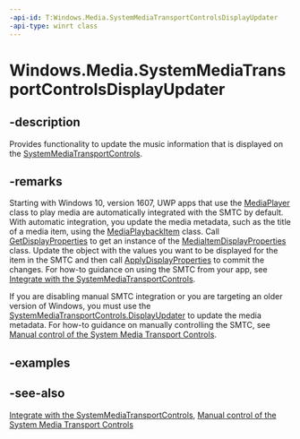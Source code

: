 ```yaml
---
-api-id: T:Windows.Media.SystemMediaTransportControlsDisplayUpdater
-api-type: winrt class
---
```


<!-- Class syntax.
public class SystemMediaTransportControlsDisplayUpdater : Windows.Media.ISystemMediaTransportControlsDisplayUpdater
-->

# Windows.Media.SystemMediaTransportControlsDisplayUpdater

## -description
Provides functionality to update the music information that is displayed on the [SystemMediaTransportControls](systemmediatransportcontrols.md).

## -remarks
Starting with Windows 10, version 1607, UWP apps that use the [MediaPlayer](../windows.media.playback/mediaplayer.md) class to play media are automatically integrated with the SMTC by default. With automatic integration, you update the media metadata, such as the title of a media item, using the [MediaPlaybackItem](../windows.media.playback/mediaplaybackitem.md) class. Call [GetDisplayProperties](../windows.media.playback/mediaplaybackitem_getdisplayproperties_103236454.md) to get an instance of the [MediaItemDisplayProperties](../windows.media.playback/mediaitemdisplayproperties.md) class. Update the object with the values you want to be displayed for the item in the SMTC and then call [ApplyDisplayProperties](../windows.media.playback/mediaplaybackitem_applydisplayproperties_1634192028.md) to commit the changes. For how-to guidance on using the SMTC from your app, see [Integrate with the SystemMediaTransportControls](https://msdn.microsoft.com/en-us/windows/uwp/audio-video-camera/integrate-with-systemmediatransportcontrols).

If you are disabling manual SMTC integration or you are targeting an older version of Windows, you must use the [SystemMediaTransportControls.DisplayUpdater](systemmediatransportcontrols_displayupdater.md) to update the media metadata. For how-to guidance on manually controlling the SMTC, see [Manual control of the System Media Transport Controls](https://msdn.microsoft.com/en-us/windows/uwp/audio-video-camera/system-media-transport-controls).

## -examples

## -see-also
[Integrate with the SystemMediaTransportControls](https://msdn.microsoft.com/en-us/windows/uwp/audio-video-camera/integrate-with-systemmediatransportcontrols), [Manual control of the System Media Transport Controls](https://msdn.microsoft.com/en-us/windows/uwp/audio-video-camera/system-media-transport-controls)